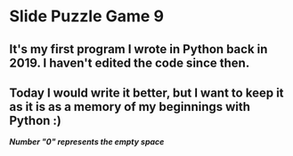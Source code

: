 # Slide Puzzle Game 9 

## It's my first program I wrote in Python back in 2019. I haven't edited the code since then.
## Today I would write it better, but I want to keep it as it is as a memory of my beginnings with Python :)

***Number "0" represents the empty space***

